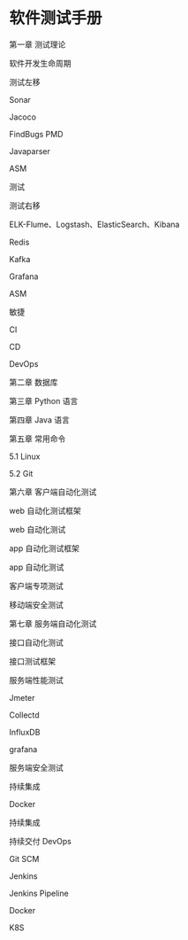 # 软件测试手册

第一章 测试理论

软件开发生命周期

测试左移

Sonar

Jacoco

FindBugs PMD

Javaparser

ASM

测试

测试右移

ELK-Flume、Logstash、ElasticSearch、Kibana

Redis

Kafka

Grafana

ASM

敏捷

CI

CD

DevOps

第二章 数据库

第三章 Python 语言



第四章 Java 语言



第五章 常用命令

5.1 Linux

5.2 Git

第六章 客户端自动化测试

web 自动化测试框架

web 自动化测试

app 自动化测试框架

app 自动化测试

客户端专项测试

移动端安全测试

第七章 服务端自动化测试

接口自动化测试

接口测试框架

服务端性能测试

Jmeter

Collectd

InfluxDB

grafana

服务端安全测试

持续集成

Docker

持续集成

持续交付 DevOps

Git SCM

Jenkins

Jenkins Pipeline

Docker

K8S





